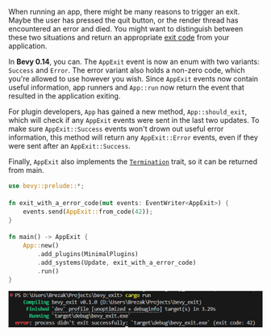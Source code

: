 When running an app, there might be many reasons to trigger an exit. Maybe the user has pressed the quit button, or the render thread has encountered an error and died. You might want to distinguish between these two situations and return an appropriate [exit code](https://doc.rust-lang.org/std/process/struct.ExitCode.html#impl-From%3Cu8%3E-for-ExitCode) from your application.

In **Bevy 0.14**, you can. The `AppExit` event is now an enum with two variants: `Success` and `Error`. The error variant also holds a non-zero code, which you're allowed to use however you wish. Since `AppExit` events now contain useful information, app runners and `App::run` now return the event that resulted in the application exiting.

For plugin developers, `App` has gained a new method, `App::should_exit`, which will check if any `AppExit` events were sent in the last two updates. To make sure `AppExit::Success` events won't drown out useful error information, this method will return any `AppExit::Error` events, even if they were sent after an `AppExit::Success`.

Finally, `AppExit` also implements the [`Termination`](https://doc.rust-lang.org/stable/std/process/trait.Termination.html) trait, so it can be returned from main.
```rust
use bevy::prelude::*;

fn exit_with_a_error_code(mut events: EventWriter<AppExit>) {
    events.send(AppExit::from_code(42));
}

fn main() -> AppExit {
    App::new()
        .add_plugins(MinimalPlugins)
        .add_systems(Update, exit_with_a_error_code)
        .run()
}
```
![App returning a 42 exit code](exit_with_a_42.png)